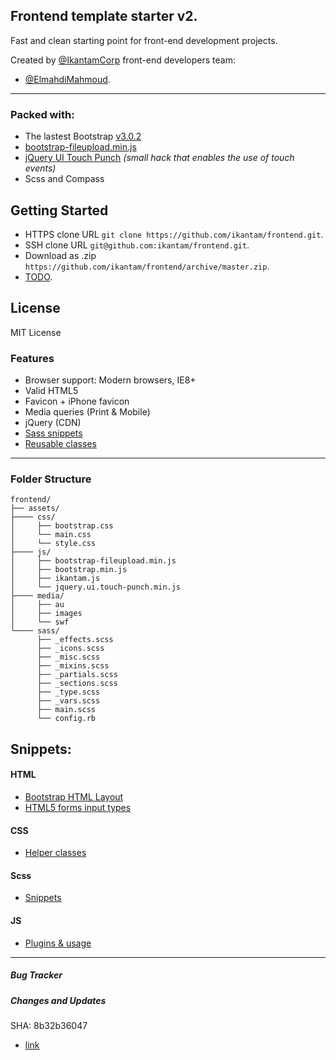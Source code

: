 Frontend template starter v2.
---
Fast and clean starting point for front-end development projects.

Created by [@IkantamCorp](https://twitter.com/IkantamCorp) front-end developers team: 
* [@ElmahdiMahmoud](https://twitter.com/ElmahdiMahmoud). 

---

### Packed with: 
* The lastest Bootstrap [v3.0.2](http://getbootstrap.com/) 
* [bootstrap-fileupload.min.js](http://jasny.github.io/bootstrap/javascript/#fileinput)
* [jQuery UI Touch Punch](http://touchpunch.furf.com/) *(small hack that enables the use of touch events)*
* Scss and Compass

## Getting Started
- HTTPS clone URL  `git clone https://github.com/ikantam/frontend.git`.
- SSH clone URL    `git@github.com:ikantam/frontend.git`.
- Download as .zip `https://github.com/ikantam/frontend/archive/master.zip`.
- [TODO](https://github.com/ikantam/frontend/blob/master/TODO.md).

## License
MIT License

### Features

- Browser support: Modern browsers, IE8+ 
- Valid HTML5
- Favicon + iPhone favicon
- Media queries (Print & Mobile)
- jQuery (CDN)
- [Sass snippets](https://github.com/ikantam/frontend/blob/master/doc/scss-snippets.md)
- [Reusable classes](https://github.com/ikantam/frontend/blob/master/doc/helper-classes.md)

---

### Folder Structure

```
frontend/
├── assets/
├──── css/
│     ├── bootstrap.css
│     └── main.css
│     └── style.css
├──── js/
│     ├── bootstrap-fileupload.min.js
│     ├── bootstrap.min.js
│     ├── ikantam.js
│     └── jquery.ui.touch-punch.min.js
├──── media/
│     ├── au
│     ├── images
│     └── swf
└──── sass/
      ├── _effects.scss
      ├── _icons.scss
      ├── _misc.scss
      ├── _mixins.scss
      ├── _partials.scss
      ├── _sections.scss
      ├── _type.scss
      ├── _vars.scss
      ├── main.scss
      └── config.rb
```

## Snippets:

#### HTML
* [Bootstrap HTML Layout](https://github.com/ikantam/frontend/blob/master/doc/bootstrap-html-layout.md)
* [HTML5 forms input types](https://github.com/ikantam/frontend/blob/master/doc/html5-forms-input-types.md)

#### CSS
* [Helper classes](https://github.com/ikantam/frontend/blob/master/doc/helper-classes.md)

#### Scss
* [Snippets](https://github.com/ikantam/frontend/blob/master/doc/scss-snippets.md)

#### JS
* [Plugins & usage](https://github.com/ikantam/frontend/blob/master/doc/plugins.md)

---

##### Bug Tracker

##### Changes and Updates

SHA: 8b32b36047

* [link](https://github.com/ikantam/frontend/commit/8b32b3604706c3821a83d1e88fb2ec0c5e2e7597)
